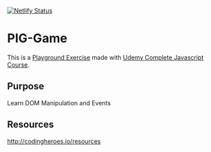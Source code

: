 [![Netlify Status](https://api.netlify.com/api/v1/badges/42de7039-f3dd-4091-81fa-d50076a55be9/deploy-status)](https://app.netlify.com/sites/pig-game-demo/deploys)

# PIG-Game

This is a [Playground Exercise](https://pig-game-demo.netlify.app) made with [ Udemy Complete Javascript Course](https://github.com/chlzslvdr/complete-javascript-course).

## Purpose

Learn DOM Manipulation and Events

## Resources

http://codingheroes.io/resources

